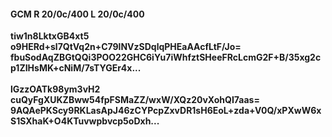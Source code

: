 #### GCM R 20/0c/400 L 20/0c/400
**tiw1n8LktxGB4xt5**<br/>**o9HERd+sl7QtVq2n+C79lNVzSDqlqPHEaAAcfLtF/Jo=**<br/>**fbuSodAqZBGtQQi3POO22GHC6iYu7iWhfztSHeeFRcLcmG2F+B/35xg2cp1ZIHsMK+cNiM/7sTYGEr4x...**<br/><br/>
**lGzzOATk98ym3vH2**<br/>**cuQyFgXUKZBww54fpFSMaZZ/wxW/XQz20vXohQI7aas=**<br/>**9AQAePKScy9RKLasApJ46zCYPcpZxvDR1sH6EoL+zda+V0Q/xPXwW6xS1SXhaK+O4KTuvwpbvcp5oDxh...**